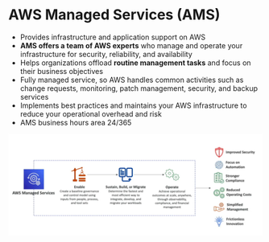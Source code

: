 # AWS Managed Services (AMS)

- Provides infrastructure and application support on AWS
- **AMS offers a team of AWS experts** who manage and operate your infrastructure for security, reliability, and availability
- Helps organizations offload **routine management tasks** and focus on their business objectives
- Fully managed service, so AWS handles common activities such as change requests, monitoring, patch management, security, and backup services
- Implements best practices and maintains your AWS infrastructure to reduce your operational overhead and risk
- AMS business hours area 24/365

![AWS Managed Services (AMS)](../../images/architecting/ams.png)